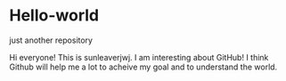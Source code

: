 # Hello-world
just another repository

Hi everyone!
This is sunleaverjwj. I am interesting about GitHub! I think Github will help me
a lot to acheive my goal and to understand the world.
